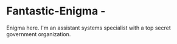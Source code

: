 # Fantastic-Enigma - 
Enigma here. I'm an assistant systems specialist with a top secret government organization. 
